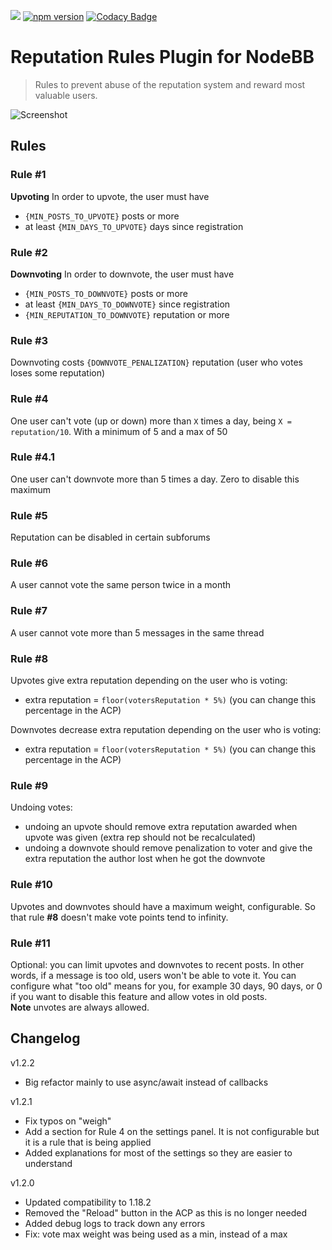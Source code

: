 ![](https://packages.nodebb.org/api/v1/plugins/nodebb-plugin-reputation-rules/compatibility.png)
[![npm version](https://badge.fury.io/js/nodebb-plugin-reputation-rules.svg?nocache=1)](https://badge.fury.io/js/nodebb-plugin-reputation-rules)
[![Codacy Badge](https://app.codacy.com/project/badge/Grade/f8c657b57e2d4664b91b9431b1138acb)](https://www.codacy.com/gh/exo-do/nodebb-plugin-reputation-rules/dashboard?utm_source=github.com&amp;utm_medium=referral&amp;utm_content=exo-do/nodebb-plugin-reputation-rules&amp;utm_campaign=Badge_Grade)

# Reputation Rules Plugin for NodeBB

> Rules to prevent abuse of the reputation system and reward most valuable users.

![Screenshot](https://raw.githubusercontent.com/exo-do/nodebb-plugin-reputation-rules/master/reputation-rules-acp.png)

## Rules

### Rule #1
**Upvoting** In order to upvote, the user must have  
 - `{MIN_POSTS_TO_UPVOTE}` posts or more
 - at least `{MIN_DAYS_TO_UPVOTE}` days since registration

### Rule #2
**Downvoting** In order to downvote, the user must have  
 - `{MIN_POSTS_TO_DOWNVOTE}` posts or more
 - at least `{MIN_DAYS_TO_DOWNVOTE}` since registration
 - `{MIN_REPUTATION_TO_DOWNVOTE}` reputation or more

### Rule #3
Downvoting costs `{DOWNVOTE_PENALIZATION}` reputation (user who votes loses some reputation)

### Rule #4
One user can't vote (up or down) more than `X` times a day, being `X = reputation/10`. With a minimum of 5 and a max of 50

### Rule #4.1
One user can't downvote more than 5 times a day. Zero to disable this maximum

### Rule #5
Reputation can be disabled in certain subforums

### Rule #6
A user cannot vote the same person twice in a month

### Rule #7
A user cannot vote more than 5 messages in the same thread

### Rule #8
Upvotes give extra reputation depending on the user who is voting:  
 - extra reputation = `floor(votersReputation * 5%)` (you can change this percentage in the ACP)

Downvotes decrease extra reputation depending on the user who is voting:  
 - extra reputation = `floor(votersReputation * 5%)` (you can change this percentage in the ACP)

### Rule #9
Undoing votes:  
 - undoing an upvote should remove extra reputation awarded when upvote was given (extra rep should not be recalculated)
 - undoing a downvote should remove penalization to voter and give the extra reputation the author lost when he got the downvote

### Rule #10
Upvotes and downvotes should have a maximum weight, configurable. So that rule **#8** doesn't make vote points tend to infinity.

### Rule #11
Optional: you can limit upvotes and downvotes to recent posts. In other words, if a message is too old, users won't be able to vote it.
You can configure what "too old" means for you, for example 30 days, 90 days, or 0 if you want to disable this feature and allow votes in old posts.  
**Note** unvotes are always allowed.

## Changelog

v1.2.2

 - Big refactor mainly to use async/await instead of callbacks

v1.2.1

 - Fix typos on "weigh"
 - Add a section for Rule 4 on the settings panel. It is not configurable but it is a rule that is being applied
 - Added explanations for most of the settings so they are easier to understand

v1.2.0

 - Updated compatibility to 1.18.2
 - Removed the "Reload" button in the ACP as this is no longer needed
 - Added debug logs to track down any errors
 - Fix: vote max weight was being used as a min, instead of a max
 
